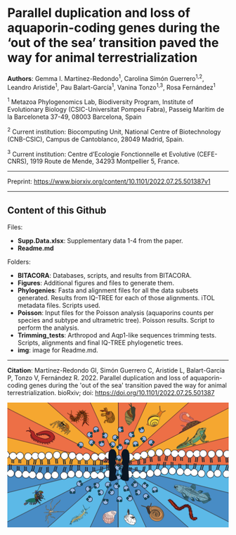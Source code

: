 # Parallel duplication and loss of aquaporin-coding genes during the ‘out of the sea’ transition paved the way for animal terrestrialization

**Authors**: Gemma I. Martínez-Redondo<sup>1</sup>, Carolina Simón Guerrero<sup>1,2</sup>, Leandro Aristide<sup>1</sup>, Pau Balart-García<sup>1</sup>, Vanina Tonzo<sup>1,3</sup>, Rosa Fernández<sup>1</sup>

<sup>1</sup> Metazoa Phylogenomics Lab, Biodiversity Program, Institute of Evolutionary Biology (CSIC-Universitat Pompeu Fabra), Passeig Marítim de la Barceloneta 37-49, 08003 Barcelona, Spain

<sup>2</sup> Current institution: Biocomputing Unit, National Centre of Biotechnology (CNB-CSIC), Campus de Cantoblanco, 28049 Madrid, Spain.

<sup>3</sup>  Current institution: Centre d’Ecologie Fonctionnelle et Evolutive (CEFE-CNRS), 1919 Route de Mende, 34293 Montpellier 5, France.
***
Preprint: https://www.biorxiv.org/content/10.1101/2022.07.25.501387v1
***
## Content of this Github

Files:

- **Supp.Data.xlsx**: Supplementary data 1-4 from the paper.
- **Readme.md**

Folders:

- **BITACORA**: Databases, scripts, and results from BITACORA.
- **Figures**: Additional figures and files to generate them.
- **Phylogenies**: Fasta and alignment files for all the data subsets generated. Results from IQ-TREE for each of those alignments. iTOL metadata files. Scripts used.
- **Poisson**: Input files for the Poisson analysis (aquaporins counts per species and subtype and ultrametric tree). Poisson results. Script to perform the analysis.
- **Trimming_tests**: Arthropod and Aqp1-like sequences trimming tests. Scripts, alignments and final IQ-TREE phylogenetic trees.
- **img**: image for Readme.md.

***
**Citation**: Martínez-Redondo GI, Simón Guerrero C, Aristide L, Balart-Garcia P, Tonzo V, Fernández R. 2022. Parallel duplication and loss of aquaporin-coding genes during the 'out of the sea' transition paved the way for animal terrestrialization. bioRxiv; doi: https://doi.org/10.1101/2022.07.25.501387 

 ![portada](img/portada_aquaporins.svg)
